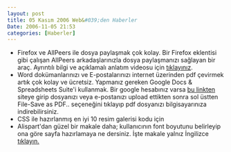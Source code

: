 ```yaml
---
layout: post
title: 05 Kasım 2006 Web&#039;den Haberler
Date: 2006-11-05 21:53
categories: [Haberler]
---
```


-   Firefox ve AllPeers ile dosya paylaşmak çok kolay. Bir Firefox
    eklentisi gibi çalışan AllPeers arkadaşlarınızla dosya paylaşmanızı
    sağlayan bir araç. Ayrıntılı bilgi ve açıklamalı anlatım videosu
    için [tıklayınız][].
-   Word dokümanlarınızı ve E-postalarınızı internet üzerinden pdf
    çevirmek artık çok kolay ve ücretsiz. Yapmanız gereken Google Docs &
    Spreadsheets Suite'i kullanmak. Bir google hesabınız varsa [bu     linkten][] siteye girip dosyanızı veya e-postanızı upload ettikten
    sonra sol üstten File-Save as PDF.. seçeneğini tıklayıp pdf
    dosyanızı bilgisayarınıza indirebilirsiniz.
-   CSS ile hazırlanmış en iyi 10 resim galerisi kodu için
-   Alispart'dan güzel bir makale daha; kullanıcının font boyutunu
    belirleyip ona göre sayfa hazırlamaya ne dersiniz. İşte makale
    yalnız İngilizce [tıklayın.][]


  [tıklayınız]: http://www.allpeers.com/
  [bu linkten]: http://docs.google.com/?action=updoc
  [tıklayın.]: http://alistapart.com/articles/fontresizing
